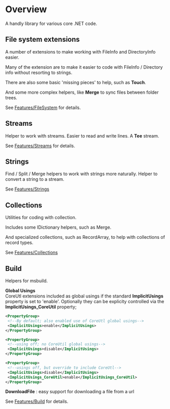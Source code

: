  # Overview
A handly library for various core .NET code.

 ## File system extensions
 A number of extensions to make working with FileInfo and DirectoryInfo easier.

 Many of the extension are to make it easier to code with FileInfo / Directory info 
 without resorting to strings.

 There are also some basic 'missing pieces' to help, such as __Touch__.

 And some more complex helpers, like __Merge__ to sync files between folder trees.

 See [Features/FileSystem](Features/FileSystem.md) for details.
 
## Streams 
Helper to work with streams. 
Easier to read and write lines. 
A __Tee__ stream.

See [Features/Streams](Features/Streams.md) for details.

## Strings
Find / Split / Merge helpers to work with strings more naturally.
Helper to convert a string to a stream.

See [Features/Strings](Features/Strings.md)

## Collections
Utilities for coding with collection.

Includes some IDictionary helpers, such as Merge.

And specialized collections, such as RecordArray,
to help with collections of record types.

See [Features/Collections](Features/Collections.md)

## Build
Helpers for msbuild.

__Global Usings__  
CoreUtl extensions included as global usings if 
the standard __ImplicitUsings__ property is set to 'enable'.
Optionally they can be explicity controlled via the __ImplicitUsings_CoreUtil__ property;
```xml
<PropertyGroup>
 <!--By default; also enabled use of CoreUtl global usings-->
 <ImplicitUsings>enable</ImplicitUsings>
</PropertyGroup>

<PropertyGroup>
 <!--using off; no CoreUtil global usings-->
 <ImplicitUsings>disable</ImplicitUsings>
</PropertyGroup>

<PropertyGroup>
 <!--usings off, but override to include CoreUtl-->
 <ImplicitUsings>disable</ImplicitUsings>
 <ImplicitUsings_CoreUtil>enable</ImplicitUsings_CoreUtil>
</PropertyGroup>
```

__DownloadFile__ : easy support for downloading a file from a url

See [Features/Build](Features/Build.md) for details.